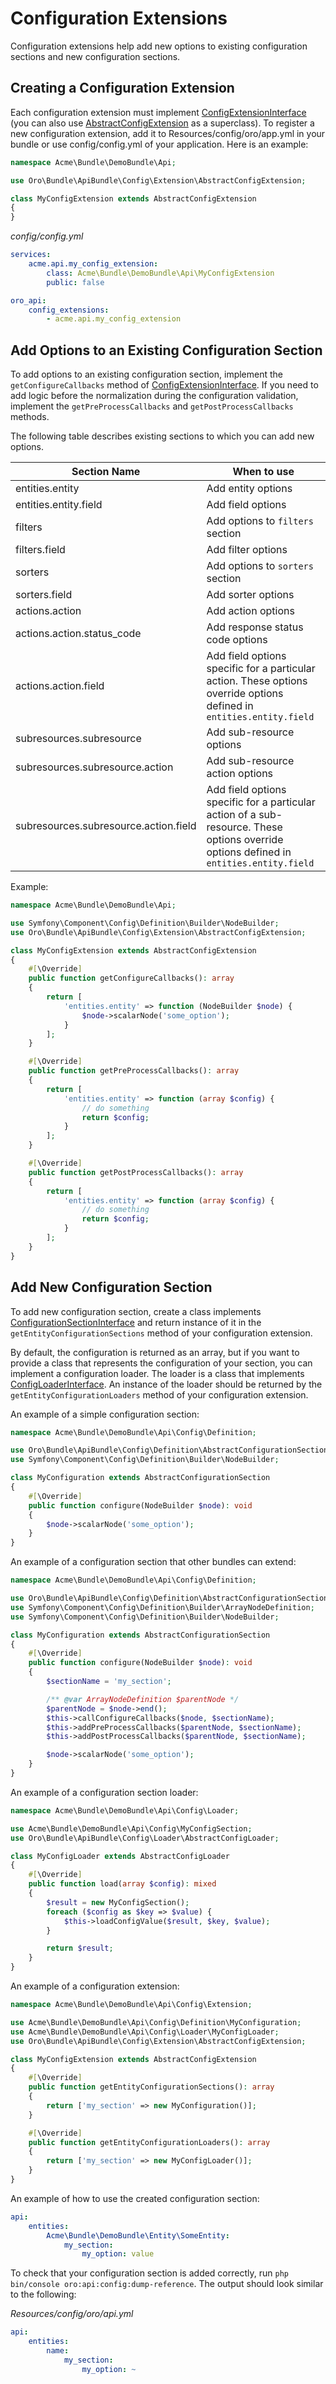 <a id="web-api-configuration-extensions"></a>

# Configuration Extensions

Configuration extensions help add new options to existing configuration sections and new configuration sections.

<a id="web-api-configuration-extensions-create"></a>

## Creating a Configuration Extension

Each configuration extension must implement <a href="https://github.com/oroinc/platform/tree/6.1/src/Oro/Bundle/ApiBundle/Config/Extension/ConfigExtensionInterface.php" target="_blank">ConfigExtensionInterface</a> (you can also use <a href="https://github.com/oroinc/platform/tree/6.1/src/Oro/Bundle/ApiBundle/Config/Extension/AbstractConfigExtension.php" target="_blank">AbstractConfigExtension</a> as a superclass). To register a new configuration extension, add it to Resources/config/oro/app.yml in your bundle or use config/config.yml of your application. Here is an example:

```php
namespace Acme\Bundle\DemoBundle\Api;

use Oro\Bundle\ApiBundle\Config\Extension\AbstractConfigExtension;

class MyConfigExtension extends AbstractConfigExtension
{
}
```

*config/config.yml*
```yaml
services:
    acme.api.my_config_extension:
        class: Acme\Bundle\DemoBundle\Api\MyConfigExtension
        public: false

oro_api:
    config_extensions:
        - acme.api.my_config_extension
```

<a id="web-api-configuration-extensions-add-options"></a>

## Add Options to an Existing Configuration Section

To add options to an existing configuration section, implement the `getConfigureCallbacks` method of <a href="https://github.com/oroinc/platform/tree/6.1/src/Oro/Bundle/ApiBundle/Config/Extension/ConfigExtensionInterface.php" target="_blank">ConfigExtensionInterface</a>. If you need to add logic before the normalization during the configuration validation, implement the `getPreProcessCallbacks` and `getPostProcessCallbacks` methods.

The following table describes existing sections to which you can add new options.

| Section Name                          | When to use                                                                                                                             |
|---------------------------------------|-----------------------------------------------------------------------------------------------------------------------------------------|
| entities.entity                       | Add entity options                                                                                                                      |
| entities.entity.field                 | Add field options                                                                                                                       |
| filters                               | Add options to `filters` section                                                                                                        |
| filters.field                         | Add filter options                                                                                                                      |
| sorters                               | Add options to `sorters` section                                                                                                        |
| sorters.field                         | Add sorter options                                                                                                                      |
| actions.action                        | Add action options                                                                                                                      |
| actions.action.status_code            | Add response status code options                                                                                                        |
| actions.action.field                  | Add field options specific for a particular action. These options override options defined in `entities.entity.field`                   |
| subresources.subresource              | Add sub-resource options                                                                                                                |
| subresources.subresource.action       | Add sub-resource action options                                                                                                         |
| subresources.subresource.action.field | Add field options specific for a particular action of a sub-resource. These options override options defined in `entities.entity.field` |

Example:

```php
namespace Acme\Bundle\DemoBundle\Api;

use Symfony\Component\Config\Definition\Builder\NodeBuilder;
use Oro\Bundle\ApiBundle\Config\Extension\AbstractConfigExtension;

class MyConfigExtension extends AbstractConfigExtension
{
    #[\Override]
    public function getConfigureCallbacks(): array
    {
        return [
            'entities.entity' => function (NodeBuilder $node) {
                $node->scalarNode('some_option');
            }
        ];
    }

    #[\Override]
    public function getPreProcessCallbacks(): array
    {
        return [
            'entities.entity' => function (array $config) {
                // do something
                return $config;
            }
        ];
    }

    #[\Override]
    public function getPostProcessCallbacks(): array
    {
        return [
            'entities.entity' => function (array $config) {
                // do something
                return $config;
            }
        ];
    }
}
```

<a id="web-api-configuration-extensions-add-section"></a>

## Add New Configuration Section

To add new configuration section,  create a class implements <a href="https://github.com/oroinc/platform/tree/6.1/src/Oro/Bundle/ApiBundle/Config/Definition/ConfigurationSectionInterface.php" target="_blank">ConfigurationSectionInterface</a> and return instance of it in the `getEntityConfigurationSections` method of your configuration extension.

By default, the configuration is returned as an array, but if you want to provide a class that represents the configuration of your section, you can implement a configuration loader. The loader is a class that implements <a href="https://github.com/oroinc/platform/tree/6.1/src/Oro/Bundle/ApiBundle/Config/Loader/ConfigLoaderInterface.php" target="_blank">ConfigLoaderInterface</a>. An instance of the loader should be returned by the `getEntityConfigurationLoaders` method of your configuration extension.

An example of a simple configuration section:

```php
namespace Acme\Bundle\DemoBundle\Api\Config\Definition;

use Oro\Bundle\ApiBundle\Config\Definition\AbstractConfigurationSection;
use Symfony\Component\Config\Definition\Builder\NodeBuilder;

class MyConfiguration extends AbstractConfigurationSection
{
    #[\Override]
    public function configure(NodeBuilder $node): void
    {
        $node->scalarNode('some_option');
    }
}
```

An example of a configuration section that other bundles can extend:

```php
namespace Acme\Bundle\DemoBundle\Api\Config\Definition;

use Oro\Bundle\ApiBundle\Config\Definition\AbstractConfigurationSection;
use Symfony\Component\Config\Definition\Builder\ArrayNodeDefinition;
use Symfony\Component\Config\Definition\Builder\NodeBuilder;

class MyConfiguration extends AbstractConfigurationSection
{
    #[\Override]
    public function configure(NodeBuilder $node): void
    {
        $sectionName = 'my_section';

        /** @var ArrayNodeDefinition $parentNode */
        $parentNode = $node->end();
        $this->callConfigureCallbacks($node, $sectionName);
        $this->addPreProcessCallbacks($parentNode, $sectionName);
        $this->addPostProcessCallbacks($parentNode, $sectionName);

        $node->scalarNode('some_option');
    }
}
```

An example of a configuration section loader:

```php
namespace Acme\Bundle\DemoBundle\Api\Config\Loader;

use Acme\Bundle\DemoBundle\Api\Config\MyConfigSection;
use Oro\Bundle\ApiBundle\Config\Loader\AbstractConfigLoader;

class MyConfigLoader extends AbstractConfigLoader
{
    #[\Override]
    public function load(array $config): mixed
    {
        $result = new MyConfigSection();
        foreach ($config as $key => $value) {
            $this->loadConfigValue($result, $key, $value);
        }

        return $result;
    }
}
```

An example of a configuration extension:

```php
namespace Acme\Bundle\DemoBundle\Api\Config\Extension;

use Acme\Bundle\DemoBundle\Api\Config\Definition\MyConfiguration;
use Acme\Bundle\DemoBundle\Api\Config\Loader\MyConfigLoader;
use Oro\Bundle\ApiBundle\Config\Extension\AbstractConfigExtension;

class MyConfigExtension extends AbstractConfigExtension
{
    #[\Override]
    public function getEntityConfigurationSections(): array
    {
        return ['my_section' => new MyConfiguration()];
    }

    #[\Override]
    public function getEntityConfigurationLoaders(): array
    {
        return ['my_section' => new MyConfigLoader()];
    }
}
```

An example of how to use the created configuration section:

```yaml
api:
    entities:
        Acme\Bundle\DemoBundle\Entity\SomeEntity:
            my_section:
                my_option: value
```

To check that your configuration section is added correctly, run `php bin/console oro:api:config:dump-reference`. The output should look similar to the following:

*Resources/config/oro/api.yml*
```yaml
api:
    entities:
        name:
            my_section:
                my_option: ~
```

<!-- Frontend -->
